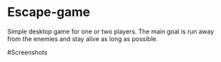 # Escape-game
Simple desktop game for one or two players. The main goal is run away from the enemies and stay alive as long as possible.


#Screenshots

